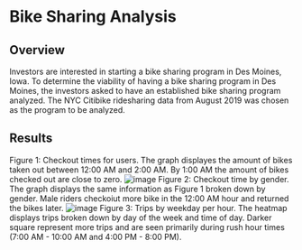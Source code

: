 # Bike Sharing Analysis
## Overview
Investors are interested in starting a bike sharing program in Des Moines, Iowa. To determine the viability of having a bike sharing program in Des Moines, the investors asked to have an established bike sharing program analyzed. The NYC Citibike ridesharing data from August 2019 was chosen as the program to be analyzed.
## Results
Figure 1: Checkout times for users. The graph displayes the amount of bikes taken out between 12:00 AM and 2:00 AM. By 1:00 AM the amount of bikes checked out are close to zero.
![image](https://user-images.githubusercontent.com/67160240/179367987-c821ece8-158f-4017-a5c7-1aea21baa2a7.png)
Figure 2: Checkout time by gender. The graph displays the same information as Figure 1 broken down by gender. Male riders checkoiut more bike in the 12:00 AM hour and returned the bikes later.
![image](https://user-images.githubusercontent.com/67160240/179368160-3a313a36-b454-4466-9d8d-b59fe261367d.png)
Figure 3: Trips by weekday per hour. The heatmap displays  trips broken down by day of the week and time of day. Darker square represent more trips and are seen primarily during rush hour times (7:00 AM - 10:00 AM and 4:00 PM - 8:00 PM).
